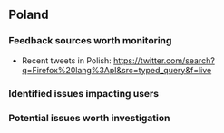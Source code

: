 ## Poland

### Feedback sources worth monitoring
* Recent tweets in Polish: https://twitter.com/search?q=Firefox%20lang%3Apl&src=typed_query&f=live

### Identified issues impacting users

### Potential issues worth investigation
